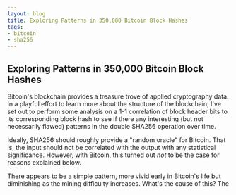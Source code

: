 ```yaml
---
layout: blog
title: Exploring Patterns in 350,000 Bitcoin Block Hashes
tags:
- bitcoin
- sha256
---
```


## Exploring Patterns in 350,000 Bitcoin Block Hashes

Bitcoin's blockchain provides a treasure trove of applied cryptography data. In
a playful effort to learn more about the structure of the blockchain, I've set
out to perform some analysis on a 1-1 correlation of block header bits to its
corresponding block hash to see if there any interesting (but not necessarily
flawed) patterns in the double SHA256 operation over time.

Ideally, SHA256 should roughly provide a "random oracle" for Bitcoin. That is,
the input should not be correlated with the output with any statistical
significance. However, with Bitcoin, this turned out *not* to be the case for
reasons explained below.


There appears to be a simple pattern, more vivid early in Bitcoin's life but
diminishing as the mining difficulty increases. What's the cause of this? The



